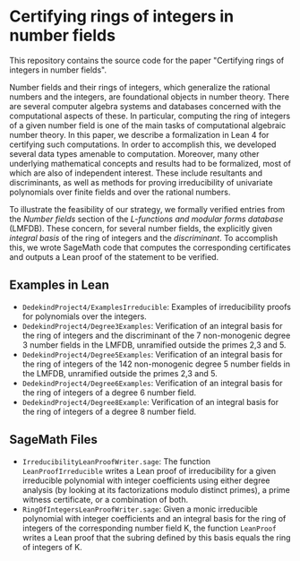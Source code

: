 # Certifying rings of integers in number fields
This repository contains the source code for the paper "Certifying rings of integers in number fields". 

Number fields and their rings of integers, which generalize the rational numbers and the integers, are foundational objects in number theory. 
There are several computer algebra systems and databases concerned with the computational aspects of these.
In particular, computing the ring of integers of a given number field is one of the main tasks of computational algebraic number theory. 
In this paper, we describe a formalization in Lean 4 for certifying such computations. 
In order to accomplish this, we developed several data types amenable to computation.
Moreover, many other underlying mathematical concepts and results had to be formalized, most of which are also of independent interest.
These include resultants and discriminants, as well as methods for proving irreducibility of univariate polynomials over finite fields and over the rational numbers.

To illustrate the feasibility of our strategy, we formally verified entries from the *Number fields* section of the *L-functions and modular forms database* (LMFDB).
These concern, for several number fields, the explicitly given *integral basis* of the ring of integers and the *discriminant*.
To accomplish this, we wrote SageMath code that computes the corresponding certificates and outputs a Lean proof of the statement to be verified. 

## Examples in Lean
- `DedekindProject4/ExamplesIrreducible`: Examples of irreducibility proofs for polynomials over the integers. 
- `DedekindProject4/Degree3Examples`: Verification of an integral basis for the ring of integers and the discriminant of the 7 non-monogenic degree 3 number fields in the LMFDB, unramified outside the primes 2,3 and 5.
- `DedekindProject4/Degree5Examples`: Verification of an integral basis for the ring of integers of the 142 non-monogenic degree 5 number fields in the LMFDB, unramified outside the primes 2,3 and 5.
- `DedekindProject4/Degree6Examples`: Verification of an integral basis for the ring of integers of a degree 6 number field.  
- `DedekindProject4/Degree8Example`: Verification of an integral basis for the ring of integers of a degree 8 number field.

## SageMath Files 
- `IrreducibilityLeanProofWriter.sage`: The function `LeanProofIrreducible` writes a Lean proof of irreducibility
for a given irreducible polynomial with integer coefficients using either degree analysis (by looking at its factorizations modulo distinct primes), a prime
witness certificate, or a combination of both.
- `RingOfIntegersLeanProofWriter.sage`: Given a monic irreducible polynomial with integer coefficients and an integral basis for the ring of integers of the corresponding number field K,
the function `LeanProof` writes a Lean proof that the subring defined by this basis equals the ring of integers of K.

 
